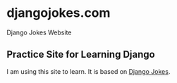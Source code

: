 # djangojokes.com
Django Jokes Website

## Practice Site for Learning Django
I am using this site to learn. It is based on 
[Django Jokes](https://www.djangojokes.com).
